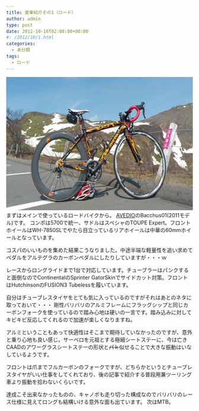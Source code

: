 ```yaml
---
title: 愛車紹介その1（ロード）
author: admin
type: post
date: 2012-10-16T02:08:00+00:00
#: /2012/10/1.html
categories:
  - 未分類
tags:
  - ロード
---
```

<div class="separator" style="clear: both; text-align: center;">
  <img border="0" height="360" src="DSC_0664.jpg" width="640" />
</div>
<!--BUILD TEST-->
まずはメインで使っているロードバイクから。
<a href="http://www.avedio.net/" target="_blank">AVEDIO</a>のBacchus01(2011モデル)です。
コンポは5700で統一、サドルはスペシャのTOUPE Expert。フロントホイールはWH-7850SLでやたら目立っているリアホイールは中華の60mmホイールとなっています。

コスパのいいものを集めた結果こうなりました。中途半端な軽量性を追い求めてペダルをアルテグラのカーボンペダルにしたりしていますが・・・ｗ

レースからロングライドまで1台で対応しています。チューブラーはパンクすると面倒なのでContinentalのSprinter GatorSkinでサイドカット対策。フロントはHutchinsonのFUSION3 Tubelessを履いています。

自分はチューブレスタイヤをとても気に入っているのですがそれはあとのネタに取っておいて・・・
剛性バリバリのアルミフレームにフラッグシップと同じカーボンフォークを使っているので踏み心地は硬いの一言です。踏み込みに対してキビキビ反応してくれるので加速が楽しくなりますね。

アルミということもあって快適性はそこまで期待していなかったのですが、意外と乗り心地も良い感じ。サーベロを元祖とする極細シートステーに、今は亡きCAADのアワーグラスシートステーの形状と~~パｋ~~似せることで大きな振動はいなしているようです。

フロントは爪までフルカーボンのフォークですが、どちらかというとチューブレスタイヤがいい仕事をしてくれており、後の記事で紹介する普段用兼ツーリング車より振動を拾わないくらいです。

達成こそ出来なかったものの、キャノボも走り切った構成なのでバリバリのレース仕様に見えてロングも結構いける意外な面も出ています。
次はMTB。